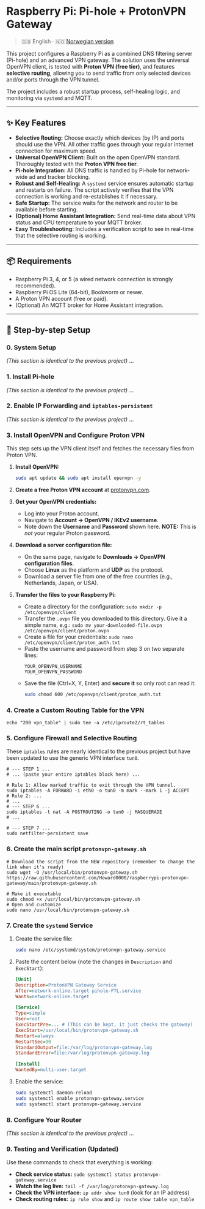 # Raspberry Pi: Pi-hole + ProtonVPN Gateway

> 🇬🇧 English · 🇳🇴 [Norwegian version](README.md)

This project configures a Raspberry Pi as a combined DNS filtering server (Pi-hole) and an advanced VPN gateway. The solution uses the universal OpenVPN client, is tested with **Proton VPN (free tier)**, and features **selective routing**, allowing you to send traffic from only selected devices and/or ports through the VPN tunnel.

The project includes a robust startup process, self-healing logic, and monitoring via `systemd` and MQTT.

---

## ✨ Key Features

*   **Selective Routing:** Choose exactly which devices (by IP) and ports should use the VPN. All other traffic goes through your regular internet connection for maximum speed.
*   **Universal OpenVPN Client:** Built on the open OpenVPN standard. Thoroughly tested with the **Proton VPN free tier**.
*   **Pi-hole Integration:** All DNS traffic is handled by Pi-hole for network-wide ad and tracker blocking.
*   **Robust and Self-Healing:** A `systemd` service ensures automatic startup and restarts on failure. The script actively verifies that the VPN connection is working and re-establishes it if necessary.
*   **Safe Startup:** The service waits for the network and router to be available before starting.
*   **(Optional) Home Assistant Integration:** Send real-time data about VPN status and CPU temperature to your MQTT broker.
*   **Easy Troubleshooting:** Includes a verification script to see in real-time that the selective routing is working.

---

## 📦 Requirements

*   Raspberry Pi 3, 4, or 5 (a wired network connection is strongly recommended).
*   Raspberry Pi OS Lite (64-bit), Bookworm or newer.
*   A Proton VPN account (free or paid).
*   (Optional) An MQTT broker for Home Assistant integration.

---

## 🔧 Step-by-step Setup

### 0. System Setup
*(This section is identical to the previous project)*
...

### 1. Install Pi-hole
*(This section is identical to the previous project)*
...

### 2. Enable IP Forwarding and `iptables-persistent`
*(This section is identical to the previous project)*
...

### 3. Install OpenVPN and Configure Proton VPN

This step sets up the VPN client itself and fetches the necessary files from Proton VPN.

1.  **Install OpenVPN:**
    ```bash
    sudo apt update && sudo apt install openvpn -y
    ```
2.  **Create a free Proton VPN account** at [protonvpn.com](https://protonvpn.com).

3.  **Get your OpenVPN credentials:**
    *   Log into your Proton account.
    *   Navigate to **Account -> OpenVPN / IKEv2 username**.
    *   Note down the **Username** and **Password** shown here. **NOTE:** This is *not* your regular Proton password.

4.  **Download a server configuration file:**
    *   On the same page, navigate to **Downloads -> OpenVPN configuration files**.
    *   Choose **Linux** as the platform and **UDP** as the protocol.
    *   Download a server file from one of the free countries (e.g., Netherlands, Japan, or USA).

5.  **Transfer the files to your Raspberry Pi:**
    *   Create a directory for the configuration: `sudo mkdir -p /etc/openvpn/client`
    *   Transfer the `.ovpn` file you downloaded to this directory. Give it a simple name, e.g.: `sudo mv your-downloaded-file.ovpn /etc/openvpn/client/proton.ovpn`
    *   Create a file for your credentials: `sudo nano /etc/openvpn/client/proton_auth.txt`
    *   Paste the username and password from step 3 on two separate lines:
        ```
        YOUR_OPENVPN_USERNAME
        YOUR_OPENVPN_PASSWORD
        ```
    *   Save the file (Ctrl+X, Y, Enter) and **secure it** so only root can read it:
        ```bash
        sudo chmod 600 /etc/openvpn/client/proton_auth.txt
        ```

### 4. Create a Custom Routing Table for the VPN

    echo "200 vpn_table" | sudo tee -a /etc/iproute2/rt_tables

### 5. Configure Firewall and Selective Routing

These `iptables` rules are nearly identical to the previous project but have been updated to use the generic VPN interface `tun0`.

    # --- STEP 1 ...
    # ... (paste your entire iptables block here) ...
    
    # Rule 1: Allow marked traffic to exit through the VPN tunnel.
    sudo iptables -A FORWARD -i eth0 -o tun0 -m mark --mark 1 -j ACCEPT
    # Rule 2: ...
    # ...
    # --- STEP 6 ...
    sudo iptables -t nat -A POSTROUTING -o tun0 -j MASQUERADE
    # ...
    
    # --- STEP 7 ...
    sudo netfilter-persistent save

### 6. Create the main script `protonvpn-gateway.sh`

    # Download the script from the NEW repository (remember to change the link when it's ready)
    sudo wget -O /usr/local/bin/protonvpn-gateway.sh https://raw.githubusercontent.com/Howard0000/raspberrypi-protonvpn-gateway/main/protonvpn-gateway.sh

    # Make it executable
    sudo chmod +x /usr/local/bin/protonvpn-gateway.sh
    # Open and customize
    sudo nano /usr/local/bin/protonvpn-gateway.sh

### 7. Create the `systemd` Service

1.  Create the service file:
    ```bash
    sudo nano /etc/systemd/system/protonvpn-gateway.service
    ```
2.  Paste the content below (note the changes in `Description` and `ExecStart`):
    ```ini
    [Unit]
    Description=ProtonVPN Gateway Service
    After=network-online.target pihole-FTL.service
    Wants=network-online.target

    [Service]
    Type=simple
    User=root
    ExecStartPre=... # (This can be kept, it just checks the gateway)
    ExecStart=/usr/local/bin/protonvpn-gateway.sh
    Restart=always
    RestartSec=30
    StandardOutput=file:/var/log/protonvpn-gateway.log
    StandardError=file:/var/log/protonvpn-gateway.log

    [Install]
    WantedBy=multi-user.target
    ```
3.  Enable the service:
    ```bash
    sudo systemctl daemon-reload
    sudo systemctl enable protonvpn-gateway.service
    sudo systemctl start protonvpn-gateway.service
    ```

### 8. Configure Your Router
*(This section is identical to the previous project)*
...

### 9. Testing and Verification (Updated)

Use these commands to check that everything is working:

*   **Check service status:** `sudo systemctl status protonvpn-gateway.service`
*   **Watch the log live:** `tail -f /var/log/protonvpn-gateway.log`
*   **Check the VPN interface:** `ip addr show tun0` (look for an IP address)
*   **Check routing rules:** `ip rule show` and `ip route show table vpn_table`
